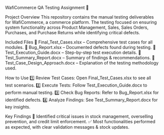 WafiCommerce QA Testing Assignment 📌

Project Overview
This repository contains the manual testing deliverables for WafiCommerce, a commerce platform. The testing focused on ensuring system functionality across Product Management, Sales, Sales Orders, Purchases, and Purchase Returns while identifying critical defects.

Included Files
📂 Final_Test_Cases.xlsx – Comprehensive test cases for all modules.
📂 Bug_Report.xlsx – Documented defects found during testing.
📂 Test_Execution_Guide.docx – Step-by-step test execution details.
📂 Test_Summary_Report.docx – Summary of findings & recommendations.
📂 Test_Case_Design_Approach.docx – Explanation of the testing methodology used.

How to Use
1️⃣ Review Test Cases: Open Final_Test_Cases.xlsx to see all test scenarios.
2️⃣ Execute Tests: Follow Test_Execution_Guide.docx to perform manual testing.
3️⃣ Check Bug Reports: Refer to Bug_Report.xlsx for identified defects.
4️⃣ Analyze Findings: See Test_Summary_Report.docx for key insights.

Key Findings
🚨 Identified critical issues in stock management, overselling prevention, and credit limit enforcement.
✅ Most functionalities performed as expected, with clear validation messages & stock updates.
